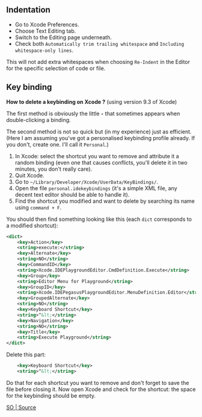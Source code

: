


## Indentation

- Go to Xcode Preferences.
- Choose Text Editing tab.
- Switch to the Editing page underneath.
- Check both `Automatically trim trailing whitespace` and `Including whitespace-only lines`.

This will not add extra whitespaces when choosing `Re-Indent` in the Editor for the specific selection of code or file.



## Key binding


**How to delete a keybinding on Xcode ?** (using version 9.3 of Xcode)

The first method is obviously the little **`-`** that sometimes appears when double-clicking a binding.

The second method is not so quick but (in my experience) just as efficient. (Here I am assuming you've got a personalised keybinding profile already. If you don't, create one. I'll call it `Personal`.)

1. In Xcode: select the shortcut you want to remove and attribute it a random binding (even one that causes conflicts, you'll delete it in two minutes, you don't really care).
2. Quit Xcode.
3. Go to `~/Library/Developer/Xcode/UserData/KeyBindings/`.
4. Open the file `personal.idekeybindings` (it's a simple XML file, any decent text editor should be able to handle it).
5. Find the shortcut you modified and want to delete by searching its name using `command + F`.

You should then find something looking like this (each `dict` corresponds to a modified shortcut):

```xml
<dict>
    <key>Action</key>
    <string>execute:</string>
    <key>Alternate</key>
    <string>NO</string>
    <key>CommandID</key>
    <string>Xcode.IDEPlaygroundEditor.CmdDefinition.Execute</string>
    <key>Group</key>
    <string>Editor Menu for Playground</string>
    <key>GroupID</key>
    <string>Xcode.IDEPegasusPlaygroundEditor.MenuDefinition.Editor</string>
    <key>GroupedAlternate</key>
    <string>NO</string>
    <key>Keyboard Shortcut</key>
    <string>^&lt;</string>
    <key>Navigation</key>
    <string>NO</string>
    <key>Title</key>
    <string>Execute Playground</string>
</dict>
```

Delete this part:

```xml
    <key>Keyboard Shortcut</key>
    <string>^&lt;</string>
```

Do that for each shortcut you want to remove and don't forget to save the file before closing it. Now open Xcode and check for the shortcut: the space for the keybinding should be empty.


[SO | Source](https://stackoverflow.com/a/49819308/5177704)
